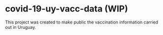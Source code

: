 # covid-19-uy-vacc-data (WIP)
This project was created to make public the vaccination information carried out in Uruguay.


